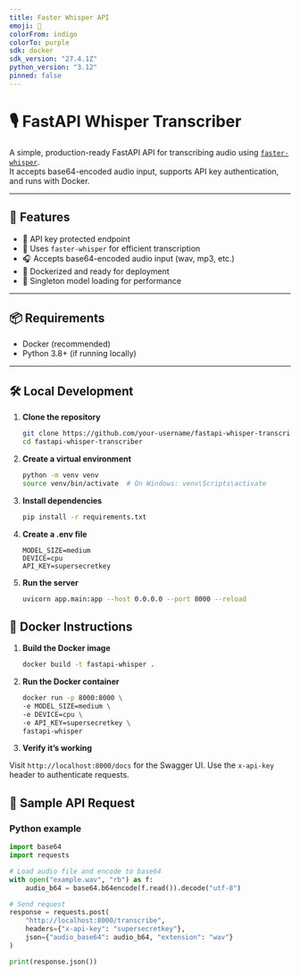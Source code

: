 ```yaml
---
title: Faster Whisper API
emoji: 🚀
colorFrom: indigo
colorTo: purple
sdk: docker
sdk_version: "27.4.1Z"
python_version: "3.12"
pinned: false
---
```


# 🎙️ FastAPI Whisper Transcriber

A simple, production-ready FastAPI API for transcribing audio using [`faster-whisper`](https://github.com/guillaumekln/faster-whisper).  
It accepts base64-encoded audio input, supports API key authentication, and runs with Docker.

---

## 🚀 Features

- 🔐 API key protected endpoint
- 🧠 Uses `faster-whisper` for efficient transcription
- 🎧 Accepts base64-encoded audio input (wav, mp3, etc.)
- 🐳 Dockerized and ready for deployment
- 🧼 Singleton model loading for performance

---

## 📦 Requirements

- Docker (recommended)
- Python 3.8+ (if running locally)

---

## 🛠️ Local Development

1. **Clone the repository**

    ```bash
    git clone https://github.com/your-username/fastapi-whisper-transcriber.git
    cd fastapi-whisper-transcriber
    ```

2. **Create a virtual environment**

    ```bash
    python -m venv venv
    source venv/bin/activate  # On Windows: venv\Scripts\activate
    ```

3. **Install dependencies**

    ```bash
    pip install -r requirements.txt
    ```

4. **Create a .env file**

    ```env
    MODEL_SIZE=medium
    DEVICE=cpu
    API_KEY=supersecretkey
    ```
5. **Run the server**

    ```bash
    uvicorn app.main:app --host 0.0.0.0 --port 8000 --reload
    ```

## 🐳 Docker Instructions

1. **Build the Docker image**

    ```bash
    docker build -t fastapi-whisper .
    ```

2. **Run the Docker container**

    ```bash
    docker run -p 8000:8000 \
    -e MODEL_SIZE=medium \
    -e DEVICE=cpu \
    -e API_KEY=supersecretkey \
    fastapi-whisper
    ```

3. **Verify it’s working**

Visit `http://localhost:8000/docs` for the Swagger UI.
Use the `x-api-key` header to authenticate requests.


## 🧪 Sample API Request

### Python example

```python
import base64
import requests

# Load audio file and encode to base64
with open("example.wav", "rb") as f:
    audio_b64 = base64.b64encode(f.read()).decode("utf-8")

# Send request
response = requests.post(
    "http://localhost:8000/transcribe",
    headers={"x-api-key": "supersecretkey"},
    json={"audio_base64": audio_b64, "extension": "wav"}
)

print(response.json())
```
